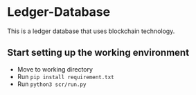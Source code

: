 # Ledger-Database
This is a ledger database that uses blockchain technology.

## Start setting up the working environment 
- Move to working directory
- Run `pip install requirement.txt`
- Run `python3 scr/run.py`
